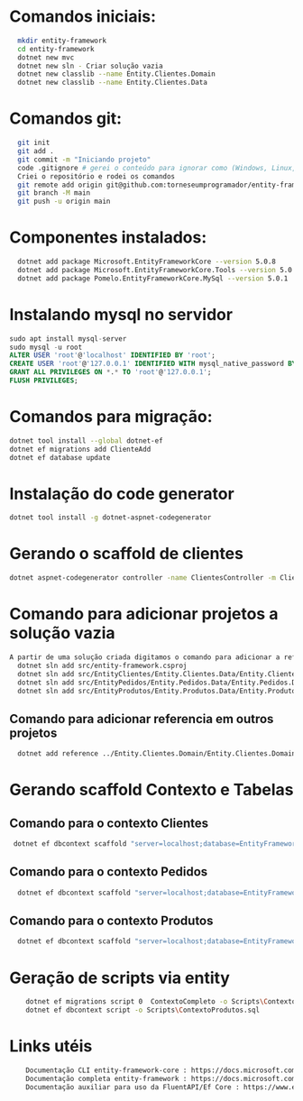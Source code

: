 # Comandos iniciais:
``` bash
  mkdir entity-framework
  cd entity-framework
  dotnet new mvc
  dotnet new sln - Criar solução vazia
  dotnet new classlib --name Entity.Clientes.Domain
  dotnet new classlib --name Entity.Clientes.Data
```

# Comandos git:
``` bash
  git init
  git add .
  git commit -m "Iniciando projeto"
  code .gitignore # gerei o conteúdo para ignorar como (Windows, Linux, Mac, DotnetCore, VisualStudioCore) no link: https://www.toptal.com/developers/gitignore
  Criei o repositório e rodei os comandos
  git remote add origin git@github.com:torneseumprogramador/entity-framework.git
  git branch -M main
  git push -u origin main
```

# Componentes instalados:
``` bash
  dotnet add package Microsoft.EntityFrameworkCore --version 5.0.8
  dotnet add package Microsoft.EntityFrameworkCore.Tools --version 5.0.8
  dotnet add package Pomelo.EntityFrameworkCore.MySql --version 5.0.1
```

# Instalando mysql no servidor
``` SQL
sudo apt install mysql-server
sudo mysql -u root
ALTER USER 'root'@'localhost' IDENTIFIED BY 'root';
CREATE USER 'root'@'127.0.0.1' IDENTIFIED WITH mysql_native_password BY 'root';
GRANT ALL PRIVILEGES ON *.* TO 'root'@'127.0.0.1';
FLUSH PRIVILEGES;
```

# Comandos para migração:
``` bash
dotnet tool install --global dotnet-ef
dotnet ef migrations add ClienteAdd
dotnet ef database update
```

# Instalação do code generator
``` bash
dotnet tool install -g dotnet-aspnet-codegenerator
```

# Gerando o scaffold de clientes
``` bash
dotnet aspnet-codegenerator controller -name ClientesController -m Cliente -dc DbContexto --relativeFolderPath Controllers --useDefaultLayout
```
# Comando para adicionar projetos a solução vazia
``` bash
A partir de uma solução criada digitamos o comando para adicionar a referencia ao csproj dos projetos
  dotnet sln add src/entity-framework.csproj
  dotnet sln add src/EntityClientes/Entity.Clientes.Data/Entity.Clientes.Data.csproj
  dotnet sln add src/EntityPedidos/Entity.Pedidos.Data/Entity.Pedidos.Data.csproj
  dotnet sln add src/EntityProdutos/Entity.Produtos.Data/Entity.Produtos.Data.csproj
 ```

## Comando para adicionar referencia em outros projetos
``` bash
  dotnet add reference ../Entity.Clientes.Domain/Entity.Clientes.Domain.csproj
```

 # Gerando scaffold Contexto e Tabelas
 ## Comando para o contexto Clientes
 ``` bash
  dotnet ef dbcontext scaffold "server=localhost;database=EntityFrameworkComunidade;user=root;password=root" Pomelo.EntityFrameworkCore.MySql -n Entity.Clientes.Domain.Entidades -t clientes -t enderecos -f -c ClienteDbContexto --context-dir Contexto --output-dir ..\Entity.Clientes.Domain\Entidades
```

## Comando para o contexto Pedidos
``` bash
  dotnet ef dbcontext scaffold "server=localhost;database=EntityFrameworkComunidade;user=root;password=root" Pomelo.EntityFrameworkCore.MySql -t pedidos -t enderecos -f -c PedidosDbContexto --context-dir Contexto --output-dir ..\Entity.Pedidos.Domain\Entidades
```

## Comando para o contexto Produtos
``` bash
  dotnet ef dbcontext scaffold "server=localhost;database=EntityFrameworkComunidade;user=root;password=root" Pomelo.EntityFrameworkCore.MySql -t produtos -f -c ProdutosDbContexto --context-dir Contexto --output-dir ..\Entity.Produtos.Domain\Entidades
```

# Geração de scripts via entity
``` bash
    dotnet ef migrations script 0  ContextoCompleto -o Scripts\ContextoCompleto.sql -i
    dotnet ef dbcontext script -o Scripts\ContextoProdutos.sql
```

# Links utéis
``` bash
    Documentação CLI entity-framework-core : https://docs.microsoft.com/pt-br/ef/core/cli/dotnet
    Documentação completa entity-framework : https://docs.microsoft.com/pt-br/ef/
    Documentação auxiliar para uso da FluentAPI/Ef Core : https://www.entityframeworktutorial.net/
```
